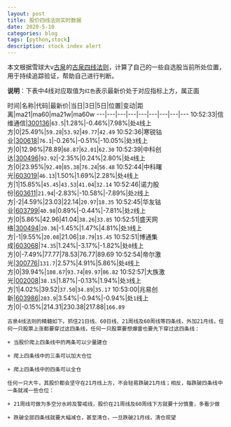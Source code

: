 ```yaml
---
layout: post
title: 股价四线法则实时数据
date: 2020-5-10
categories: blog
tags: [python,stock]
description: stock index alert
---
```



本文根据雪球大v[古泉](https://xueqiu.com/u/7148646888)的[古泉四线法则](https://xueqiu.com/7148646888/130498192)，计算了自己的一些自选股当前所处位置，用于持续追踪验证，帮助自己进行判断。

**说明**：下表中4线对应取值为`红色`表示最新价处于对应指标上方，属正面

时间|名称|代码|最新价|当日|3日|5日|位置|变动|距离|ma21|ma60|ma21w|ma60w
---|---|---|---|---|---|---|---|---
10:52:33|信维通信|[300136](https://xueqiu.com/S/SZ300136)|`63.5`|1.28%|-0.46%|7.98%|处`4`线上方|0|25.49%|`59.28`|`53.92`|`49.77`|`42.49`
10:52:36|寒锐钴业|[300618](https://xueqiu.com/S/SZ300618)|`76.1`|-0.26%|-0.51%|-10.05%|处`3`线上方|0|12.96%|78.89|`68.87`|`62.01`|`62.30`
10:52:39|中科创达|[300496](https://xueqiu.com/S/SZ300496)|`92.92`|-2.35%|0.24%|2.80%|处`4`线上方|0|23.95%|`92.40`|`85.38`|`76.24`|`56.48`
10:52:44|中科曙光|[603019](https://xueqiu.com/S/SH603019)|`46.13`|1.50%|1.69%|2.28%|处`4`线上方|1|15.85%|`45.45`|`43.53`|`41.04`|`32.14`
10:52:46|诺力股份|[603611](https://xueqiu.com/S/SH603611)|`21.94`|-2.83%|-10.58%|-7.89%|处`2`线上方|-2|4.59%|23.03|22.14|`20.97`|`18.35`
10:52:45|华友钴业|[603799](https://xueqiu.com/S/SH603799)|`40.98`|0.89%|-0.44%|-7.81%|处`2`线上方|0|5.86%|42.96|41.04|`38.26`|`33.85`
10:52:51|盛天网络|[300494](https://xueqiu.com/S/SZ300494)|`20.36`|-1.45%|1.47%|4.81%|处`3`线上方|-1|9.55%|`20.08`|21.06|`18.79`|`15.45`
10:52:51|博通集成|[603068](https://xueqiu.com/S/SH603068)|`74.35`|1.24%|-3.17%|-1.82%|处`0`线上方|0|-7.49%|77.77|78.53|76.77|89.69
10:52:54|帝尔激光|[300776](https://xueqiu.com/S/SZ300776)|`131.7`|2.57%|4.91%|5.86%|处`4`线上方|0|39.94%|`108.67`|`93.74`|`89.97`|`86.82`
10:52:57|大族激光|[002008](https://xueqiu.com/S/SZ002008)|`38.15`|1.87%|-0.13%|1.94%|处`3`线上方|1|4.02%|39.52|`37.50`|`34.89`|`35.17`
10:53:00|兆易创新|[603986](https://xueqiu.com/S/SH603986)|`203.9`|3.54%|-0.94%|-0.94%|处`1`线上方|0|-0.15%|214.31|230.38|217.88|`166.89`

```
古泉4线法则的精髓如下。抓住21日线、60日线、21周线及60周线等四条线，外加21月线，任何一只股票上涨都要穿过这四条线，任何一只股票要想爆雷也要先下穿过这四条线：

+ 当股价爬上四条线中的两条可以少量建仓

+ 爬上四条线中的三条可以加大仓位

+ 爬上四条线中的四条可以全仓

任何一只大牛，其股价都会坚守在21月线上方，不会轻易跌破21月线；相反，每跌破四条线中一条就减一些仓位：

+ 21周线可做为多空分水岭及警戒线，股价在21周线及60周线下方就要十分慎重，多看少做

+ 跌破全部四条线就要大幅减仓，甚至清仓，一旦跌破21月线，清仓观望
```